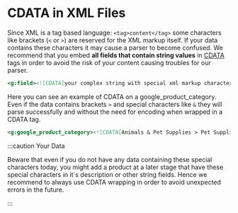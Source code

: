 # CDATA in XML Files

Since XML is a tag based language: `<tag>content</tag>` some characters like brackets (`<` or `>`) are reserved for the XML markup itself. If your data contains these characters it may cause a parser to become confused. We recommend that you embed **all fields that contain string values** in [CDATA](/docs/advanced/encoding/cdata) tags in order to avoid the risk of your content causing troubles for our parser.

```xml
<g:field><![CDATA[your complex string with special xml markup characters]]></g:field>
```
Here you can see an example of CDATA on a google_product_category. Even if the data contains brackets `>` and special characters like `&` they will parse successfully and without the need for encoding when wrapped in a CDATA tag.

```xml
<g:google_product_category><![CDATA[Animals & Pet Supplies > Pet Supplies > Reptile & Amphibian Supplies]]></g:google_product_category>
```

:::caution Your Data

Beware that even if you do not have any data containing these special characters today, you might add a product at a later stage that have these special characters in it´s description or other string fields. Hence we recommend to always use CDATA wrapping in order to avoid unexpected errors in the future.

:::
